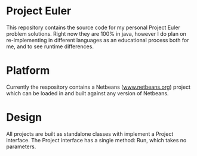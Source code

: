 # Project Euler

This repository contains the source code for my personal Project Euler problem solutions.  Right now they are 100% in java, however I do plan on re-implementing in different languages as an educational process both for me, and to see runtime differences.

# Platform

Currently the respository contains a Netbeans (www.netbeans.org) project which can be loaded in and built against any version of Netbeans.

# Design

All projects are built as standalone classes with implement a Project interface.  The Project interface has a single method: Run, which takes no parameters.  